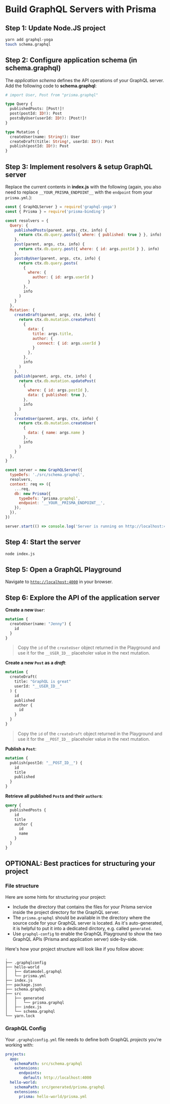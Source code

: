 # Build GraphQL Servers with Prisma

## Step 1: Update Node.JS project

```bash
yarn add graphql-yoga
touch schema.graphql
```

## Step 2: Configure application schema (in schema.graphql)

The _application schema_ defines the API operations of your GraphQL server. Add the following code to **schema.graphql**:

```graphql
# import User, Post from "prisma.graphql"

type Query {
  publishedPosts: [Post!]!
  post(postId: ID!): Post
  postsByUser(userId: ID!): [Post!]!
}

type Mutation {
  createUser(name: String!): User
  createDraft(title: String!, userId: ID!): Post
  publish(postId: ID!): Post
}
```

## Step 3: Implement resolvers & setup GraphQL server

Replace the current contents in **index.js** with the following (again, you also need to replace `__YOUR_PRISMA_ENDPOINT__` with the `endpoint` from your `prisma.yml`.):

```js
const { GraphQLServer } = require('graphql-yoga')
const { Prisma } = require('prisma-binding')

const resolvers = {
  Query: {
    publishedPosts(parent, args, ctx, info) {
      return ctx.db.query.posts({ where: { published: true } }, info)
    },
    post(parent, args, ctx, info) {
      return ctx.db.query.post({ where: { id: args.postId } }, info)
    },
    postsByUser(parent, args, ctx, info) {
      return ctx.db.query.posts(
        {
          where: {
            author: { id: args.userId }
          }
        },
        info
      )
    }
  },
  Mutation: {
    createDraft(parent, args, ctx, info) {
      return ctx.db.mutation.createPost(
        {
          data: {
            title: args.title,
            author: {
              connect: { id: args.userId }
            }
          },
        },
        info
      )
    },
    publish(parent, args, ctx, info) {
      return ctx.db.mutation.updatePost(
        {
          where: { id: args.postId },
          data: { published: true },
        },
        info
      )
    },
    createUser(parent, args, ctx, info) {
      return ctx.db.mutation.createUser(
        {
          data: { name: args.name }
        },
        info
      )
    }
  },
}

const server = new GraphQLServer({
  typeDefs: './src/schema.graphql',
  resolvers,
  context: req => ({
    ...req,
    db: new Prisma({
      typeDefs: ‘prisma.graphql’,
      endpoint: '__YOUR__PRISMA_ENDPOINT__',
    }),
  }),
})

server.start(() => console.log('Server is running on http://localhost:4000'))
```

## Step 4: Start the server

```bash
node index.js
```

## Step 5: Open a GraphQL Playground

Navigate to [`http://localhost:4000`](http://localhost:4000) in your browser.

## Step 6: Explore the API of the application server

**Create a new `User`**:

```graphql
mutation {
  createUser(name: "Jenny") {
    id
  }
}
```

> Copy the `id` of the `createUser` object returned in the Playground and use it for the `__USER_ID__` placeholer value in the next mutation.

**Create a new `Post` as a _draft_**:

```graphql
mutation {
  createDraft(
    title: "GraphQL is great"
    userId: "__USER_ID__"
  ) {
    id
    published
    author {
      id
    }
  }
}
```

> Copy the `id` of the `createDraft` object returned in the Playground and use it for the `__POST_ID__` placeholer value in the next mutation.

**Publish a `Post`**:

```graphql
mutation {
  publish(postId: "__POST_ID__") {
    id
    title
    published
  }
}
```

**Retrieve all published `Post`s and their `author`s**:

```graphql
query {
  publishedPosts {
    id
    title
    author {
      id
      name
    }
  }
}
```

<!-- <Details>

<Summary> **OPTIONAL: Best practices for structuring your project** </Summary> -->

## OPTIONAL: Best practices for structuring your project

### File structure

Here are some hints for structuring your project:

- Include the directory that contains the files for your Prisma service inside the project directory for the GraphQL server.
- The `prisma.graphql` should be available in the directory where the source code for your GraphQL server is located. As it's auto-generated, it is helpful to put it into a dedicated dirctory, e.g. called `generated`.
- Use `graphql-config` to enable the GraphQL Playground to show the two GraphQL APIs (Prisma and application server) side-by-side.

Here's how your project structure will look like if you follow above:

```
.
├── .graphqlconfig
├── hello-world
│   ├── datamodel.graphql
│   └── prisma.yml
├── index.js
├── package.json
├── schema.graphql
├── src
│   ├── generated
│   │   └── prisma.graphql
│   ├── index.js
│   └── schema.graphql
└── yarn.lock
```

### GraphQL Config

Your `.graphqlconfig.yml` file needs to define both GraphQL _projects_ you're working with:

```yml
projects:
  app:
    schemaPath: src/schema.graphql
    extensions:
      endpoints:
        default: http://localhost:4000
  hello-world:
    schemaPath: src/generated/prisma.graphql
    extensions:
      prisma: hello-world/prisma.yml
```

<!-- </Details> -->
